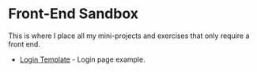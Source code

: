  # Front-End Sandbox

This is where I place all my mini-projects and exercises that only require a front end.

- [Login Template](https://) - Login page example.

